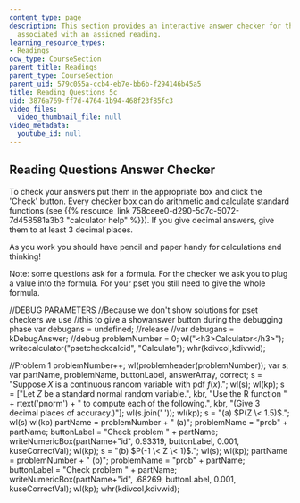 ```yaml
---
content_type: page
description: This section provides an interactive answer checker for the reading questions
  associated with an assigned reading.
learning_resource_types:
- Readings
ocw_type: CourseSection
parent_title: Readings
parent_type: CourseSection
parent_uid: 579c055a-ccb4-eb7e-bb6b-f294146b45a5
title: Reading Questions 5c
uid: 3876a769-ff7d-4764-1b94-468f23f85fc3
video_files:
  video_thumbnail_file: null
video_metadata:
  youtube_id: null
---
```


Reading Questions Answer Checker
--------------------------------

To check your answers put them in the appropriate box and click the 'Check' button. Every checker box can do arithmetic and calculate standard functions (see {{% resource_link 758ceee0-d290-5d7c-5072-7d458581a3b3 "calculator help" %}}). If you give decimal answers, give them to at least 3 decimal places.

As you work you should have pencil and paper handy for calculations and thinking!

Note: some questions ask for a formula. For the checker we ask you to plug a value into the formula. For your pset you still need to give the whole formula.

//DEBUG PARAMETERS //Because we don't show solutions for pset checkers we use //this to give a showanswer button during the debugging phase var debugans = undefined; //release //var debugans = kDebugAnswer; //debug problemNumber = 0; wl("\<h3>Calculator\</h3>"); writecalculator("psetcheckcalcid", "Calculate"); whr(kdivcol,kdivwid);

//Problem 1 problemNumber++; wl(problemheader(problemNumber)); var s; var partName, problemName, buttonLabel, answerArray, correct; s = "Suppose $X$ is a continuous random variable with pdf $f(x)$."; wl(s); wl(kp); s = \["Let $Z$ be a standard normal random variable.", kbr, "Use the R function " + rtext('pnorm') + " to compute each of the following.", kbr, "(Give 3 decimal places of accuracy.)"\]; wl(s.join(' ')); wl(kp); s = "(a) $P(Z \< 1.5)$."; wl(s) wl(kp) partName = problemNumber + " (a)"; problemName = "prob" + partName; buttonLabel = "Check problem " + partName; writeNumericBox(partName+"id", 0.93319, buttonLabel, 0.001, kuseCorrectVal); wl(kp); s = "(b) $P(-1 \< Z \< 1)$."; wl(s); wl(kp); partName = problemNumber + " (b)"; problemName = "prob" + partName; buttonLabel = "Check problem " + partName; writeNumericBox(partName+"id", .68269, buttonLabel, 0.001, kuseCorrectVal); wl(kp); whr(kdivcol,kdivwid);